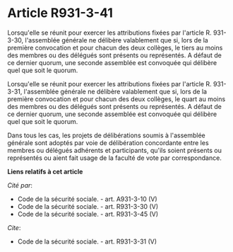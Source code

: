 # Article R931-3-41

Lorsqu'elle se réunit pour exercer les attributions fixées par l'article R. 931-3-30, l'assemblée générale ne délibère
valablement que si, lors de la première convocation et pour chacun des deux collèges, le tiers au moins des membres ou des
délégués sont présents ou représentés. A défaut de ce dernier quorum, une seconde assemblée est convoquée qui délibère quel
que soit le quorum. 

Lorsqu'elle se réunit pour exercer les attributions fixées par l'article R. 931-3-31, l'assemblée générale ne délibère
valablement que si, lors de la première convocation et pour chacun des deux collèges, le quart au moins des membres ou des
délégués sont présents ou représentés. A défaut de ce dernier quorum, une seconde assemblée est convoquée qui délibère quel
que soit le quorum. 

Dans tous les cas, les projets de délibérations soumis à l'assemblée générale sont adoptés par voie de délibération
concordante entre les membres ou délégués adhérents et participants, qu'ils soient présents ou représentés ou aient fait
usage de la faculté de vote par correspondance.

**Liens relatifs à cet article**

_Cité par_:

  - Code de la sécurité sociale. - art. A931-3-10 (V)
  - Code de la sécurité sociale. - art. R931-3-30 (V)
  - Code de la sécurité sociale. - art. R931-3-45 (V)

_Cite_:

  - Code de la sécurité sociale. - art. R931-3-31 (V)

